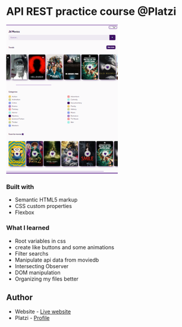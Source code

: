 # API REST practice course @Platzi

<kbd>
  <a href= "https://curso-api-rest-practico.vercel.app">
  <img src='screenshot.png' width='300px' height='400px'>
   </a>
</kbd>

### Built with
- Semantic HTML5 markup
- CSS custom properties
- Flexbox



### What I learned
- Root variables in css
- create like buttons and some animations
- Filter searchs
- Manipulate api data from moviedb
- Intersecting Observer
- DOM manipulation
- Organizing my files better


## Author

- Website - [Live website](https://curso-api-rest-practico.vercel.app)
- Platzi - [Profile](https://platzi.com/p/jdaniel.c74/)
